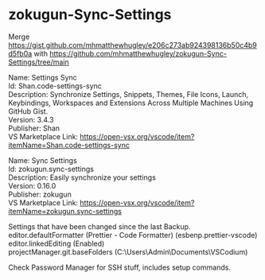 # zokugun-Sync-Settings

Merge https://gist.github.com/mhmatthewhugley/e206c273ab924398136b50c4b9d5fb0a with https://github.com/mhmatthewhugley/zokugun-Sync-Settings/tree/main

Name: Settings Sync
\
Id: Shan.code-settings-sync
\
Description: Synchronize Settings, Snippets, Themes, File Icons, Launch, Keybindings, Workspaces and Extensions Across Multiple Machines Using GitHub Gist.
\
Version: 3.4.3
\
Publisher: Shan
\
VS Marketplace Link: https://open-vsx.org/vscode/item?itemName=Shan.code-settings-sync

Name: Sync Settings
\
Id: zokugun.sync-settings
\
Description: Easily synchronize your settings
\
Version: 0.16.0
\
Publisher: zokugun
\
VS Marketplace Link: https://open-vsx.org/vscode/item?itemName=zokugun.sync-settings

Settings that have been changed since the last Backup.
\
editor.defaultFormatter (Prettier - Code Formatter) (esbenp.prettier-vscode)
\
editor.linkedEditing (Enabled)
\
projectManager.git.baseFolders (C:\Users\Admin\Documents\VSCodium)

Check Password Manager for SSH stuff, includes setup commands.

